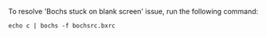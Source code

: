 To resolve 'Bochs stuck on blank screen' issue, run the following command:

```
echo c | bochs -f bochsrc.bxrc
```
